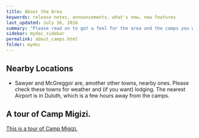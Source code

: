 ```yaml
---
title: About the Area
keywords: release notes, announcements, what's new, new features
last_updated: July 16, 2016
summary: "Please read on to get a feel for the area and the camps you would frequent."
sidebar: mydoc_sidebar
permalink: about_camps.html
folder: mydoc
---
```


## Nearby Locations
- Sawyer and McGreggor are, amother other towns, nearby ones. Please check these towns for weather and (if you want) lodging. The nearest Airport is in Duluth, which is a few hours away from the camps.



## A tour of Camp Migizi.

<a target="_blank" href="https://m.facebook.com/events/224217989365177/">This is a tour of Camp Migizi.</a>
